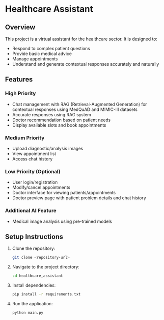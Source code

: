 # Healthcare Assistant

## Overview
This project is a virtual assistant for the healthcare sector. It is designed to:

- Respond to complex patient questions
- Provide basic medical advice
- Manage appointments
- Understand and generate contextual responses accurately and naturally

## Features

### High Priority
- Chat management with RAG (Retrieval-Augmented Generation) for contextual responses using MedQuAD and MIMIC-III datasets
- Accurate responses using RAG system
- Doctor recommendation based on patient needs
- Display available slots and book appointments

### Medium Priority
- Upload diagnostic/analysis images
- View appointment list
- Access chat history

### Low Priority (Optional)
- User login/registration
- Modify/cancel appointments
- Doctor interface for viewing patients/appointments
- Doctor preview page with patient problem details and chat history

### Additional AI Feature
- Medical image analysis using pre-trained models

## Setup Instructions

1. Clone the repository:
   ```bash
   git clone <repository-url>
   ```

2. Navigate to the project directory:
   ```bash
   cd healthcare_assistant
   ```

3. Install dependencies:
   ```bash
   pip install -r requirements.txt
   ```

4. Run the application:
   ```bash
   python main.py
   ```
